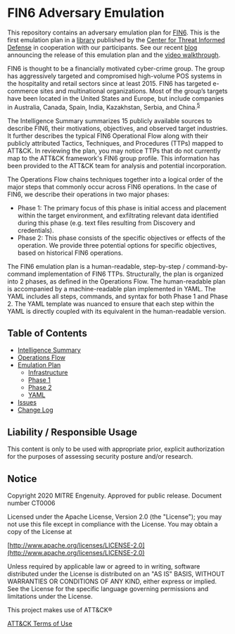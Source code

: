 # FIN6 Adversary Emulation

This repository contains an adversary emulation plan for [FIN6](https://attack.mitre.org/groups/G0037/). This is the first emulation plan in a [library](https://github.com/center-for-threat-informed-defense/adversary_emulation_library) published by the [Center for Threat Informed Defense](https://mitre-engenuity.org/center-for-threat-informed-defense/) in cooperation with our participants. See our recent [blog](https://medium.com/mitre-engenuity/center-releases-fin6-adversary-emulation-plan-775d8c5ebe9b) announcing the release of this emulation plan and the [video walkthrough](https://www.youtube.com/watch?v=n5jeGSOyJzY&feature=youtu.be).

FIN6 is thought to be a financially motivated cyber-crime group. The group has aggressively targeted and compromised high-volume POS systems in the hospitality and retail sectors since at least 2015. FIN6 has targeted e-commerce sites and multinational organizations. Most of the group’s targets have been located in the United States and Europe, but include companies in Australia, Canada, Spain, India, Kazakhstan, Serbia, and China.<sup>[5](https://exchange.xforce.ibmcloud.com/threat-group/f8409554b71a79792ff099081bc5ac24)</sup>

The Intelligence Summary summarizes 15 publicly available sources to describe FIN6, their motivations, objectives, and observed target industries. It further describes the typical FIN6 Operational Flow along with their publicly attributed Tactics, Techniques, and Procedures (TTPs) mapped to ATT&CK.  In reviewing the plan, you may notice TTPs that do not currently map to the ATT&CK framework's FIN6 group profile.  This information has been provided to the ATT&CK team for analysis and potential incorporation.

The Operations Flow chains techniques together into a logical order of the major steps that commonly occur across FIN6 operations. In the case of FIN6, we describe their operations in two major phases:

- Phase 1: The primary focus of this phase is initial access and placement within the target environment, and exfiltrating relevant data identified during this phase (e.g. text files resulting from Discovery and credentials).
- Phase 2: This phase consists of the specific objectives or effects of the operation. We provide three potential options for specific objectives, based on historical FIN6 operations.

The FIN6 emulation plan is a human-readable, step-by-step / command-by-command implementation of FIN6 TTPs. Structurally, the plan is organized into 2 phases, as defined in the Operations Flow. The human-readable plan is accompanied by a machine-readable plan implemented in YAML. The YAML includes all steps, commands, and syntax for both Phase 1 and Phase 2. The YAML template was nuanced to ensure that each step within the YAML is directly coupled with its equivalent in the human-readable version.

## Table of Contents

* [Intelligence Summary](/fin6/Intelligence_Summary.md)
* [Operations Flow](/fin6/Operations_Flow.md)
* [Emulation Plan](/fin6/Emulation_Plan/README.md)
  - [Infrastructure](/fin6/Emulation_Plan/Infrastructure.md)
  - [Phase 1](/fin6/Emulation_Plan/Phase1.md)
  - [Phase 2](/fin6/Emulation_Plan/Phase2.md)
  - [YAML](/fin6/Emulation_Plan/yaml)
* [Issues](https://github.com/center-for-threat-informed-defense/adversary_emulation_library/issues)
* [Change Log](https://github.com/center-for-threat-informed-defense/adversary_emulation_library/blob/master/fin6/CHANGE_LOG.md)

## Liability / Responsible Usage

This content is only to be used with appropriate prior, explicit authorization for the purposes of assessing security posture and/or research.

## Notice

Copyright 2020 MITRE Engenuity. Approved for public release. Document number CT0006

Licensed under the Apache License, Version 2.0 (the "License"); you may not use this file except in compliance with the License. You may obtain a copy of the License at

[http://www.apache.org/licenses/LICENSE-2.0](http://www.apache.org/licenses/LICENSE-2.0)

Unless required by applicable law or agreed to in writing, software distributed under the License is distributed on an "AS IS" BASIS, WITHOUT WARRANTIES OR CONDITIONS OF ANY KIND, either express or implied. See the License for the specific language governing permissions and limitations under the License.

This project makes use of ATT&CK®

[ATT&CK Terms of Use](https://attack.mitre.org/resources/terms-of-use/)
